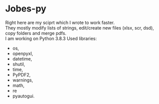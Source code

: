 # Jobes-py
Right here are my sciprt which I wrote to work faster.  
They mostly modify lists of strings, edit/create new files (xlsx, scr, dsd), copy folders and merge pdfs.  
I am working on Python 3.8.3
Used libraries:
- os,
- openpyxl,
- datetime,
- shutil,
- time,
- PyPDF2,
- warnings,
- math,
- re
- pyautogui.
